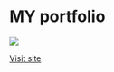 # MY portfolio
  
<img src='https://github.com/user-attachments/assets/126d57e3-da12-4d21-bcae-ff8c305b7ab7'>


[Visit site](https://ebrahim-mamdoh.github.io/portfolio./)
